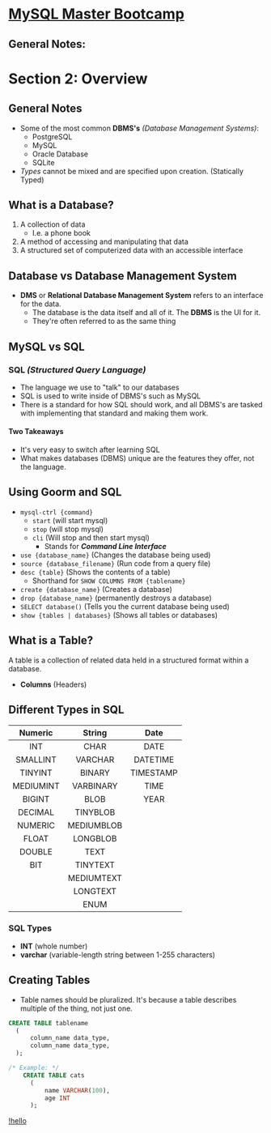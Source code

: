 # <u>MySQL Master Bootcamp</u>

## General Notes:

# Section 2: Overview

## General Notes

- Some of the most common __DBMS's__ _(Database Management Systems)_:
  - PostgreSQL
  - MySQL
  - Oracle Database
  - SQLite
- _Types_ cannot be mixed and are specified upon creation. (Statically Typed)

## What is a Database?

1. A collection of data
   - I.e. a phone book
2. A method of accessing and manipulating that data
3. A structured set of computerized data with an accessible interface


## Database vs Database Management System

- __DMS__ or __Relational Database Management System__ refers to an interface 
  for the data.
  - The database is the data itself and all of it. The __DBMS__ is the UI for it.
  - They're often referred to as the same thing

## MySQL vs SQL

### __SQL _(Structured Query Language)___

- The language we use to "talk" to our databases
- SQL is used to write inside of DBMS's such as MySQL
- There is a standard for how SQL should work, and all DBMS's are tasked with
  implementing that standard and making them work.

#### Two Takeaways

- It's very easy to switch after learning SQL
- What makes databases (DBMS) unique are the features they offer, not the language.

## Using __Goorm__ and __SQL__

- `mysql-ctrl {command}`
  - `start` (will start mysql)
  - `stop` (will stop mysql)
  - `cli` (Will stop and then start mysql)
    - Stands for ___Command Line Interface___
- `use {database_name}` (Changes the database being used)
- `source {database_filename}` (Run code from a query file)
- `desc {table}` (Shows the contents of a table)
  - Shorthand for `SHOW COLUMNS FROM {tablename}`
- `create {database_name}` (Creates a database)
- `drop {database_name}` (permanently destroys a database)
- `SELECT database()` (Tells you the current database being used)
- `show {tables | databases}` (Shows all tables or databases)

## What is a Table?

A table is a collection of related data held in a structured format within a 
database.

- __Columns__ (Headers)

## Different __Types__ in SQL

|  Numeric  |   String   |   Date    |
|:---------:|:----------:|:---------:|
 |    INT    |    CHAR    |   DATE    |
| SMALLINT  |  VARCHAR   | DATETIME  |
|  TINYINT  |   BINARY   | TIMESTAMP |
| MEDIUMINT | VARBINARY  |   TIME    |
|  BIGINT   |    BLOB    |   YEAR    |
|  DECIMAL  |  TINYBLOB  |           |
|  NUMERIC  | MEDIUMBLOB |           |
|   FLOAT   |  LONGBLOB  |           |
|  DOUBLE   |    TEXT    |           |
|    BIT    |  TINYTEXT  |           |
|           | MEDIUMTEXT |           |
|           |  LONGTEXT  |           |
|           |    ENUM    |           |

### SQL Types

- __INT__ (whole number)
- __varchar__ (variable-length string between 1-255 characters)

## Creating Tables

- Table names should be pluralized. It's because a table describes multiple of
  the thing, not just one.

```SQL
CREATE TABLE tablename
  (
      column_name data_type,
      column_name data_type,
  );

/* Example: */
    CREATE TABLE cats
      (
          name VARCHAR(100),
          age INT
      );
```

[!hello](https://www.google.com)

